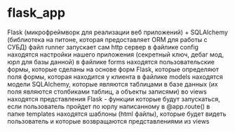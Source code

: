 # flask_app
Flask (микрофреймворк для реализации веб приложений) + SQLAlchemy (библиотека на питоне, которая предоставляет ORM для работы с СУБД)
	файл runner запускает сам http сервер
	в файлике config находятся настройки нашего приложения (секретный ключ, дебаг мод, юрл для базы данной)
	в файлике forms находятся пользовательские формы, которые сделаны на основе форм Flask, которые определяют поля формы, которая находится у клиента
	в файлике models находятся модели SQLAlchemy, которые являются таблицами в базе данных (их поля являются столбиками таблиц, а объекты записями)
	во views находятся представления Flask - функции которые будут запускаться, если пользователь пройдет по юрлу написанному в @app.route()
	в папке templates находятся шаблоны (html файлы), которые будет видеть пользователь и которые возвращаются представлениями из views
